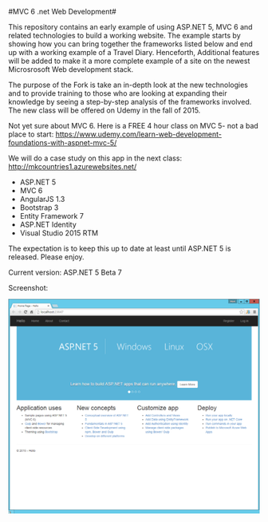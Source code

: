 ﻿#MVC 6 .net Web Development#

This repository contains an early example of using ASP.NET 5, MVC 6 and related technologies
to build a working website. The example starts by showing how you can bring together the frameworks listed below and end up
with a working example of a Travel Diary. Henceforth, Additional features will be added to make it a more complete example
of a site on the newest Microsrosoft Web development stack.

The purpose of the Fork is take an in-depth look at the new technologies and to provide training to those
who are looking at expanding their knowledge by seeing a step-by-step analysis of the frameworks involved. The new class will be offered on Udemy in the fall of 2015.

Not yet sure about MVC 6. Here is a FREE 4 hour class on MVC 5- not a bad place to start:
https://www.udemy.com/learn-web-development-foundations-with-aspnet-mvc-5/

We will do a case study on this app in the next class:
http://mkcountries1.azurewebsites.net/

* ASP.NET 5
* MVC 6
* AngularJS 1.3
* Bootstrap 3
* Entity Framework 7
* ASP.NET Identity
* Visual Studio 2015 RTM

The expectation is to keep this up to date at least until ASP.NET 5 
is released. Please enjoy.

Current version: ASP.NET 5 Beta 7

Screenshot:

![Screenshot](Main1.png)

